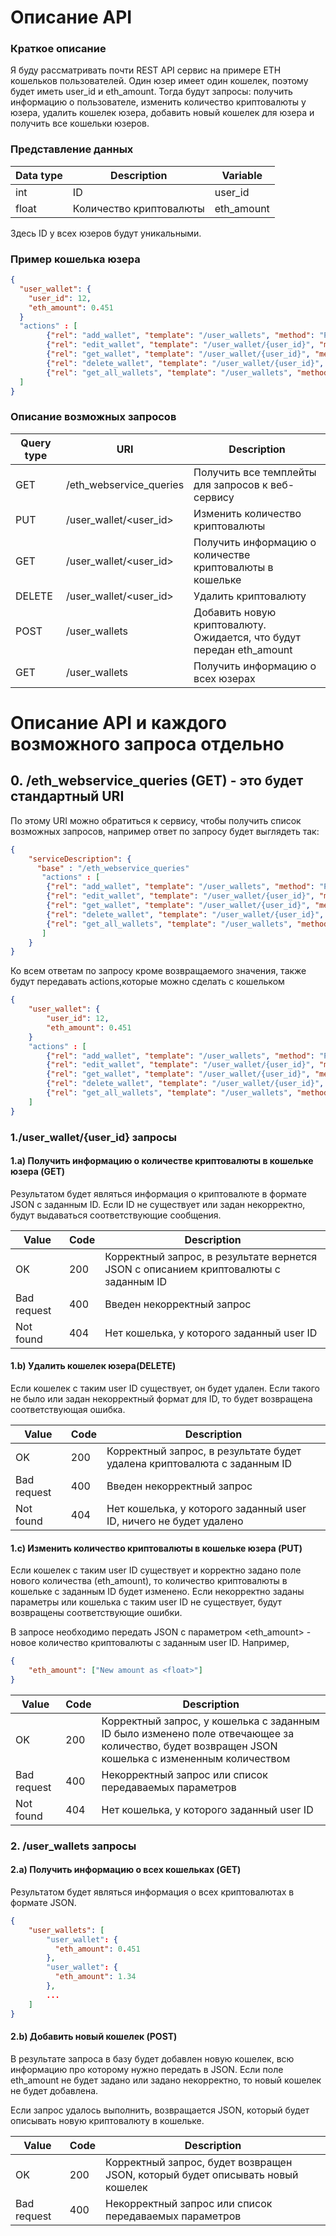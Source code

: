 # Описание API

### Краткое описание 

Я буду рассматривать почти REST API сервис на примере ETH кошельков пользователей. Один юзер имеет один кошелек, поэтому будет иметь user_id и eth_amount. Тогда будут запросы: получить информацию о пользователе, изменить количество криптовалюты у юзера, удалить кошелек юзера, добавить новый кошелек для юзера и получить все кошельки юзеров.

### Представление данных

| Data type | Description | Variable |
| ------ | ------ | ------ |
| int |ID | user_id |
| float | Количество криптовалюты | eth_amount |

Здесь ID у всех юзеров будут уникальными. 

### Пример кошелька юзера

```json
{
  "user_wallet": {
    "user_id": 12,
    "eth_amount": 0.451
  }
  "actions" : [
        {"rel": "add_wallet", "template": "/user_wallets", "method": "POST", "required_data":["eth_amount"]},
        {"rel": "edit_wallet", "template": "/user_wallet/{user_id}", "method": "PUT", "required_data":["eth_amount"]},
        {"rel": "get_wallet", "template": "/user_wallet/{user_id}", "method": "GET", "required_data":[]},
        {"rel": "delete_wallet", "template": "/user_wallet/{user_id}", "method": "DELETE", "required_data":[]},
        {"rel": "get_all_wallets", "template": "/user_wallets", "method": "GET", "required_data":[]},
  ]
}
```

### Описание возможных запросов

| Query type | URI | Description |
| ------ | ------ | ------ |
| GET| /eth_webservice_queries | Получить все темплейты для запросов к веб-сервису|
|  PUT | /user_wallet/<user_id> | Изменить количество криптовалюты |
|  GET | /user_wallet/<user_id> | Получить информацию о количестве криптовалюты в кошельке |
|  DELETE | /user_wallet/<user_id> | Удалить криптовалюту |
|  POST | /user_wallets | Добавить новую криптовалюту. Ожидается, что будут передан eth_amount |
| GET | /user_wallets | Получить информацию о всех юзерах |

# Описание API и каждого возможного запроса отдельно 

## 0. /eth_webservice_queries (GET) - это будет стандартный URI
По этому URI можно обратиться к сервису, чтобы получить список возможных запросов, например ответ по запросу будет выглядеть так:
```json
{
    "serviceDescription": {
      "base" : "/eth_webservice_queries" 
       "actions" : [
        {"rel": "add_wallet", "template": "/user_wallets", "method": "POST", "required_data":["eth_amount"]},
        {"rel": "edit_wallet", "template": "/user_wallet/{user_id}", "method": "PUT", "required_data":["eth_amount"]},
        {"rel": "get_wallet", "template": "/user_wallet/{user_id}", "method": "GET", "required_data":[]},
        {"rel": "delete_wallet", "template": "/user_wallet/{user_id}", "method": "DELETE", "required_data":[]},
        {"rel": "get_all_wallets", "template": "/user_wallets", "method": "GET", "required_data":[]},
       ]
    }
}
```
Ко всем ответам по запросу кроме возвращаемого значения, также будут передавать actions,которые можно сделать с кошельком

```json
{
    "user_wallet": { 
        "user_id": 12,
        "eth_amount": 0.451
    }
    "actions" : [
        {"rel": "add_wallet", "template": "/user_wallets", "method": "POST", "required_data":["eth_amount"]},
        {"rel": "edit_wallet", "template": "/user_wallet/{user_id}", "method": "PUT", "required_data":["eth_amount"]},
        {"rel": "get_wallet", "template": "/user_wallet/{user_id}", "method": "GET", "required_data":[]},
        {"rel": "delete_wallet", "template": "/user_wallet/{user_id}", "method": "DELETE", "required_data":[]},
        {"rel": "get_all_wallets", "template": "/user_wallets", "method": "GET", "required_data":[]},
    ]
}
```

### 1./user_wallet/{user_id} запросы

#### 1.a) Получить информацию о количестве криптовалюты в кошельке юзера (GET)

Результатом будет являться информация о криптовалюте в формате JSON с заданным ID. Если ID не существует или задан некорректно, будут выдаваться соответствующие сообщения.

| Value | Code | Description |
| ------ | ------ | ------ |
|  OK | 200 | Корректный запрос, в результате вернется JSON с описанием криптовалюты с заданным ID |
|  Bad request | 400 | Введен некорректный запрос |
|  Not found | 404 | Нет кошелька, у которого заданный user ID |

#### 1.b) Удалить кошелек юзера(DELETE)

Если кошелек с таким user ID существует, он будет удален. Если такого не было или задан некорректный формат для ID, то будет возвращена соответствующая ошибка.

| Value | Code | Description |
| ------ | ------ | ------ |
|  OK | 200 | Корректный запрос, в результате будет удалена криптовалюта с заданным ID |
|  Bad request | 400 | Введен некорректный запрос |
|  Not found | 404 | Нет кошелька, у которого заданный user ID, ничего не будет удалено |

#### 1.c) Изменить количество криптовалюты в кошельке юзера (PUT)

Если кошелек с таким user ID существует и корректно задано поле нового количества (eth_amount), то количество криптовалюты в кошельке с заданным ID будет изменено. Если некорректно заданы параметры или кошелька с таким user ID не существует, будут возвращены соответствующие ошибки. 

В запросе необходимо передать JSON с параметром <eth_amount> - новое количество криптовалюты с заданным user ID. Например,

```json
{
    "eth_amount": ["New amount as <float>"]
}
```

| Value | Code | Description |
| ------ | ------ | ------ |
|  OK | 200 | Корректный запрос, у кошелька с заданным ID было изменено поле отвечающее за количество, будет возвращен JSON кошелька с измененным количеством|
|  Bad request | 400 | Некорректный запрос или список передаваемых параметров |
|  Not found | 404 | Нет кошелька, у которого заданный user ID |

### 2. /user_wallets запросы

#### 2.a) Получить информацию о всех кошельках (GET)

Результатом будет являться информация о всех криптовалютах в формате JSON.
```json
{
    "user_wallets": [
        "user_wallet": {
          "eth_amount": 0.451
        },
        "user_wallet": {
          "eth_amount": 1.34
        },
        ...
    ]
}
```

#### 2.b) Добавить новый кошелек (POST)

В результате запроса в базу будет добавлен новую кошелек, всю информацию про которому нужно передать в JSON. Если поле eth_amount не будет задано или задано некорректно, то новый кошелек не будет добавлена.

Если запрос удалось выполнить, возвращается JSON, который будет описывать новую криптовалюту в кошельке. 

| Value | Code | Description |
| ------ | ------ | ------ |
|  OK | 200 | Корректный запрос, будет возвращен JSON, который будет описывать новый кошелек |
|  Bad request | 400 | Некорректный запрос или список передаваемых параметров |

